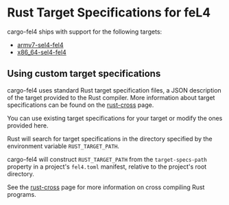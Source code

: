 # Rust Target Specifications for feL4

cargo-fel4 ships with support for the following targets:

* [armv7-sel4-fel4](armv7-sel4-fel4.json)
* [x86_64-sel4-fel4](x86_64-sel4-fel4.json)

## Using custom target specifications

cargo-fel4 uses standard Rust target specification files, a JSON description of the target provided
to the Rust compiler. More information about target specifications can be found on the [rust-cross](https://github.com/japaric/rust-cross#target-specification-files) page.

You can use existing target specifications for your target or modify the ones provided here.

Rust will search for target specifications in the directory specified
by the environment variable `RUST_TARGET_PATH`.

cargo-fel4 will construct `RUST_TARGET_PATH` from the `target-specs-path` property
in a project's `fel4.toml` manifest, relative to the project's root directory.

See the [rust-cross](https://github.com/japaric/rust-cross) page for more information
on cross compiling Rust programs.
